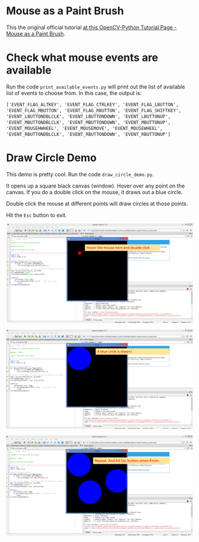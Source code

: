 # Mouse as a Paint Brush

This the original official tutorial [at this OpenCV-Python Tutorial Page - Mouse as a Paint Brush](https://opencv-python-tutroals.readthedocs.org/en/latest/py_tutorials/py_gui/py_mouse_handling/py_mouse_handling.html#simple-demo).

# Check what mouse events are available

Run the code `print_available_events.py` will print out the list of available list of events to choose from. In this case, the output is:

```
['EVENT_FLAG_ALTKEY', 'EVENT_FLAG_CTRLKEY', 'EVENT_FLAG_LBUTTON', 'EVENT_FLAG_MBUTTON', 'EVENT_FLAG_RBUTTON', 'EVENT_FLAG_SHIFTKEY', 'EVENT_LBUTTONDBLCLK', 'EVENT_LBUTTONDOWN', 'EVENT_LBUTTONUP', 'EVENT_MBUTTONDBLCLK', 'EVENT_MBUTTONDOWN', 'EVENT_MBUTTONUP', 'EVENT_MOUSEHWHEEL', 'EVENT_MOUSEMOVE', 'EVENT_MOUSEWHEEL', 'EVENT_RBUTTONDBLCLK', 'EVENT_RBUTTONDOWN', 'EVENT_RBUTTONUP']
```

# Draw Circle Demo

This demo is pretty cool. Run the code `draw_circle_demo.py`.

It opens up a square black canvas (window). Hover over any point on the canvas. If you do a double click on the mouse, it draws out a blue circle.

Double click the mouse at different points will draw circles at those points.

Hit the `Esc` button to exit.

![circle_demo_1.PNG](./screenshots/circle_demo_1.PNG)

![circle_demo_2.PNG](./screenshots/circle_demo_2.PNG)

![circle_demo_3.PNG](./screenshots/circle_demo_3.PNG)
